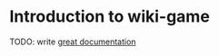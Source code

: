 # Introduction to wiki-game

TODO: write [great documentation](http://jacobian.org/writing/what-to-write/)
